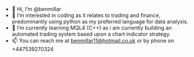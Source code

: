 - 👋 Hi, I’m @benmillar
- 👀 I’m interested in coding as it relates to trading and finance, predominantly using python as my preferred language for data analysis.
- 🌱 I’m currently learning MQL4 (C++) as i am currently building an automated trading system based upon a chart indicator strategy.
- 📫 You can reach me at benmillar11@hotmail.co.uk or by phone on +447539270324

<!---
benmillar-quant/benmillar-quant is a ✨ special ✨ repository because its `README.md` (this file) appears on your GitHub profile.
You can click the Preview link to take a look at your changes.
--->
